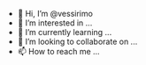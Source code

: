 - 👋 Hi, I’m @vessirimo
- 👀 I’m interested in ...
- 🌱 I’m currently learning ...
- 💞️ I’m looking to collaborate on ...
- 📫 How to reach me ...

<!---
vessirimo/vessirimo is a ✨ special ✨ repository because its `README.md` (this file) appears on your GitHub profile.
You can click the Preview link to take a look at your changes.
--->

